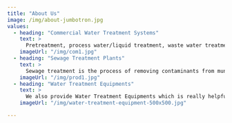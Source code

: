 ```yaml
---
title: "About Us"
image: /img/about-jumbotron.jpg
values:
  - heading: "Commercial Water Treatment Systems"
    text: >
      Pretreatment, process water/liquid treatment, waste water treatment, water recycle and product recovery using various physico-chemical processes for settling, clarification, filtration, and disinfection, membrane and technology.
    imageUrl: "/img/com1.jpg"
  - heading: "Sewage Treatment Plants"
    text: >
      Sewage treatment is the process of removing contaminants from municipal wastewater, containing mainly household sewage plus some industrial wastewater. Physical, chemical, and biological processes are used to remove contaminants and produce treated wastewater that is safe enough for release into the environment. 
    imageUrl: "/img/prod1.jpg"
  - heading: "Water Treatment Equipments"
    text: >
      We also provide Water Treatment Equipments which is really helpful and most easily to install and use.
    imageUrl: "/img/water-treatment-equipment-500x500.jpg"

---
```

